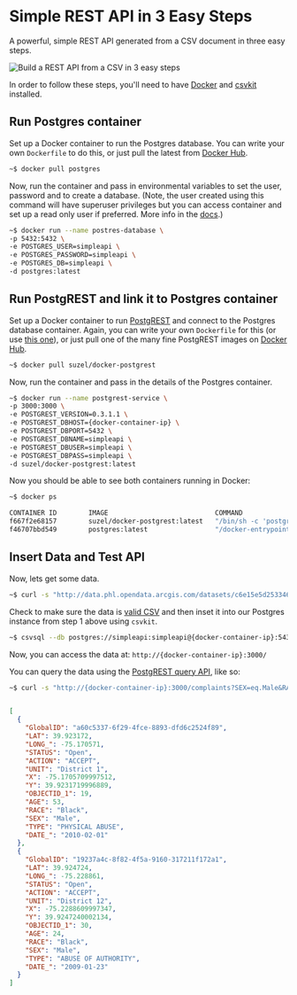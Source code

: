 # Simple REST API in 3 Easy Steps

A powerful, simple REST API generated from a CSV document in three easy steps.

![Build a REST API from a CSV in 3 easy steps](https://raw.githubusercontent.com/mheadd/simple-rest-api/master/rest-api-3-steps.gif "Build a REST API")

In order to follow these steps, you'll need to have [Docker](https://www.docker.com/) and [csvkit](http://csvkit.readthedocs.org/en/0.9.1/index.html) installed.

## Run Postgres container

Set up a Docker container to run the Postgres database. You can write your own ```Dockerfile``` to do this, or just pull the latest from [Docker Hub](https://hub.docker.com/).

```bash
~$ docker pull postgres
```

Now, run the container and pass in environmental variables to set the user, password and to create a database. (Note, the user created using this command will have superuser privileges but you can access container and set up a read only user if preferred. More info in the [docs](https://hub.docker.com/_/postgres/).)

```bash
~$ docker run --name postres-database \
-p 5432:5432 \
-e POSTGRES_USER=simpleapi \
-e POSTGRES_PASSWORD=simpleapi \
-e POSTGRES_DB=simpleapi \
-d postgres:latest
```

## Run PostgREST and link it to Postgres container

Set up a Docker container to run [PostgREST](http://postgrest.com/) and connect to the Postgres database container. Again, you can write your own ```Dockerfile``` for this (or use [this one](https://github.com/begriffs/postgrest/blob/master/Dockerfile)), or just pull one of the many fine PostgREST images on [Docker Hub](https://hub.docker.com/search/?isAutomated=0&isOfficial=0&page=1&pullCount=0&q=Postgrest&starCount=0).

```bash
~$ docker pull suzel/docker-postgrest
```

Now, run the container and pass in the details of the Postgres container.

```bash
~$ docker run --name postgrest-service \
-p 3000:3000 \
-e POSTGREST_VERSION=0.3.1.1 \
-e POSTGREST_DBHOST={docker-container-ip} \
-e POSTGREST_DBPORT=5432 \
-e POSTGREST_DBNAME=simpleapi \
-e POSTGREST_DBUSER=simpleapi \
-e POSTGREST_DBPASS=simpleapi \
-d suzel/docker-postgrest:latest
```

Now you should be able to see both containers running in Docker:

```bash
~$ docker ps

CONTAINER ID        IMAGE                           COMMAND                  CREATED             STATUS              PORTS                    NAMES
f667f2e68157        suzel/docker-postgrest:latest   "/bin/sh -c 'postgres"   2 minutes ago       Up 2 minutes        0.0.0.0:3000->3000/tcp   postgrest-service
f46707bbd549        postgres:latest                 "/docker-entrypoint.s"   2 minutes ago       Up 2 minutes        0.0.0.0:5432->5432/tcp   postres-database
```

## Insert Data and Test API

Now, lets get some data.

```bash
~$ curl -s "http://data.phl.opendata.arcgis.com/datasets/c6e15e5d253346049892cb19224c742c_0.csv" > complaints.csv
```
Check to make sure the data is [valid CSV](http://csvkit.readthedocs.org/en/0.9.1/scripts/csvclean.html) and then inset it into our Postgres instance from step 1 above using ```csvkit```.

```bash
~$ csvsql --db postgres://simpleapi:simpleapi@{docker-container-ip}:5432/simpleapi --insert complaints.csv
```

Now, you can access the data at: ```http://{docker-container-ip}:3000/```

You can query the data using the [PostgREST query API](http://postgrest.com/api/reading/), like so:

```bash
~$ curl -s "http://{docker-container-ip}:3000/complaints?SEX=eq.Male&RACE=eq.Black&STATUS=eq.Open" -H 'Range-Unit: items' -H 'Range: 0-1' | jq .
```

```json

[
  {
    "GlobalID": "a60c5337-6f29-4fce-8893-dfd6c2524f89",
    "LAT": 39.923172,
    "LONG_": -75.170571,
    "STATUS": "Open",
    "ACTION": "ACCEPT",
    "UNIT": "District 1",
    "﻿X": -75.1705709997512,
    "Y": 39.9231719996889,
    "OBJECTID_1": 19,
    "AGE": 53,
    "RACE": "Black",
    "SEX": "Male",
    "TYPE": "PHYSICAL ABUSE",
    "DATE_": "2010-02-01"
  },
  {
    "GlobalID": "19237a4c-8f82-4f5a-9160-317211f172a1",
    "LAT": 39.924724,
    "LONG_": -75.228861,
    "STATUS": "Open",
    "ACTION": "ACCEPT",
    "UNIT": "District 12",
    "﻿X": -75.2288609997347,
    "Y": 39.9247240002134,
    "OBJECTID_1": 30,
    "AGE": 24,
    "RACE": "Black",
    "SEX": "Male",
    "TYPE": "ABUSE OF AUTHORITY",
    "DATE_": "2009-01-23"
  }
]

```
